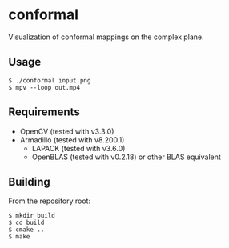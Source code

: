 # conformal

Visualization of conformal mappings on the complex plane.

## Usage

```
$ ./conformal input.png
$ mpv --loop out.mp4
```

## Requirements

-   OpenCV (tested with v3.3.0)
-   Armadillo (tested with v8.200.1)
    -   LAPACK (tested with v3.6.0)
    -   OpenBLAS (tested with v0.2.18) or other BLAS equivalent

## Building

From the repository root:

```
$ mkdir build
$ cd build
$ cmake ..
$ make
```
